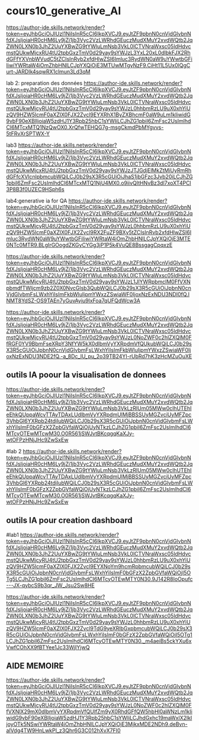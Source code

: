 # cours10_generative_AI
https://author-ide.skills.network/render?token=eyJhbGciOiJIUzI1NiIsInR5cCI6IkpXVCJ9.eyJtZF9pbnN0cnVjdGlvbnNfdXJsIjoiaHR0cHM6Ly9jZi1jb3Vyc2VzLWRhdGEuczMudXMuY2xvdWQtb2JqZWN0LXN0b3JhZ2UuYXBwZG9tYWluLmNsb3VkL0lCTVNraWxsc05ldHdvcmstQUkwMjcxRU4tU2tpbGxzTmV0d29yay9sYWJzL3YxL20xL0dlbkFJX2RhdGFfYXVnbWVudC5tZCIsInRvb2xfdHlwZSI6Imluc3RydWN0aW9uYWwtbGFiIiwiYWRtaW4iOmZhbHNlLCJpYXQiOjE3MTUwMTgyNzF9.CiHt11L5Ux0lQgCurt-JARDIk4sqwRX1clmun3Ld3qM

lab 2: preparation des données 
https://author-ide.skills.network/render?token=eyJhbGciOiJIUzI1NiIsInR5cCI6IkpXVCJ9.eyJtZF9pbnN0cnVjdGlvbnNfdXJsIjoiaHR0cHM6Ly9jZi1jb3Vyc2VzLWRhdGEuczMudXMuY2xvdWQtb2JqZWN0LXN0b3JhZ2UuYXBwZG9tYWluLmNsb3VkL0lCTVNraWxsc05ldHdvcmstQUkwMjcyRU4tU2tpbGxzTmV0d29yay9sYWJzL0hhbmRzLU9uX0xhYiUzQV9HZW5lcmF0aXZlX0FJX2Zvcl9EYXRhX1ByZXBhcmF0aW9uLm1kIiwidG9vbF90eXBlIjoiaW5zdHJ1Y3Rpb25hbC1sYWIiLCJhZG1pbiI6ZmFsc2UsImlhdCI6MTcxMTQ1NzQwOX0.XrQfwTEHQG7g-msgCkmdPbMYgvvs-5tFRvXrSPTWX-Y

lab3
https://author-ide.skills.network/render?token=eyJhbGciOiJIUzI1NiIsInR5cCI6IkpXVCJ9.eyJtZF9pbnN0cnVjdGlvbnNfdXJsIjoiaHR0cHM6Ly9jZi1jb3Vyc2VzLWRhdGEuczMudXMuY2xvdWQtb2JqZWN0LXN0b3JhZ2UuYXBwZG9tYWluLmNsb3VkL0lCTVNraWxsc05ldHdvcmstQUkwMjcxRU4tU2tpbGxzTmV0d29yay9sYWJzJTJGdjElMkZtMiUyRmRhdGFfcXVlcnlpbmcubWQiLCJ0b29sX3R5cGUiOiJhaS1jbGFzc3Jvb20iLCJhZG1pbiI6ZmFsc2UsImlhdCI6MTcxMTQ1NjU4MX0.o9iivQItHNvBz3dl7xoXT4PCl3P8B3f0UZEC9HSph6s

lab4:generative ia for QA
https://author-ide.skills.network/render?token=eyJhbGciOiJIUzI1NiIsInR5cCI6IkpXVCJ9.eyJtZF9pbnN0cnVjdGlvbnNfdXJsIjoiaHR0cHM6Ly9jZi1jb3Vyc2VzLWRhdGEuczMudXMuY2xvdWQtb2JqZWN0LXN0b3JhZ2UuYXBwZG9tYWluLmNsb3VkL0lCTVNraWxsc05ldHdvcmstQUkwMjcyRU4tU2tpbGxzTmV0d29yay9sYWJzL0hhbmRzLU9uX0xhYiUzQV9HZW5lcmF0aXZlX0FJX2Zvcl9RX2FuZF9BXy5tZCIsInRvb2xfdHlwZSI6Imluc3RydWN0aW9uYWwtbGFiIiwiYWRtaW4iOmZhbHNlLCJpYXQiOjE3MTE0NTc0MTR9.BLgIrGOogdZKGyCYGg3jP1P5k4VuQE8BssgagCpqxzE

https://author-ide.skills.network/render?token=eyJhbGciOiJIUzI1NiIsInR5cCI6IkpXVCJ9.eyJtZF9pbnN0cnVjdGlvbnNfdXJsIjoiaHR0cHM6Ly9jZi1jb3Vyc2VzLWRhdGEuczMudXMuY2xvdWQtb2JqZWN0LXN0b3JhZ2UuYXBwZG9tYWluLmNsb3VkL0lCTVNraWxsc05ldHdvcmstQUkwMjcyRU4tU2tpbGxzTmV0d29yay9sYWJzL1JlYWRpbmclM0FfVXNpbmdfTWljcm9zb2Z0X0NvcGlsb3QubWQiLCJ0b29sX3R5cGUiOiJpbnN0cnVjdGlvbmFsLWxhYiIsImFkbWluIjpmYWxzZSwiaWF0IjoxNzExNDU3NDI0fQ.INMT8YdSZ-OS9TAEn7yGuvAyiu9lxFoa7qUFQdWcw3A

https://author-ide.skills.network/render?token=eyJhbGciOiJIUzI1NiIsInR5cCI6IkpXVCJ9.eyJtZF9pbnN0cnVjdGlvbnNfdXJsIjoiaHR0cHM6Ly9jZi1jb3Vyc2VzLWRhdGEuczMudXMuY2xvdWQtb2JqZWN0LXN0b3JhZ2UuYXBwZG9tYWluLmNsb3VkL0lCTVNraWxsc05ldHdvcmstQUkwMjcyRU4tU2tpbGxzTmV0d29yay9sYWJzL0NoZWF0c2hlZXQlM0FfRGF0YV9BbmFseXRpY3NfYW5kX0dlbmVyYXRpdmVfQUkubWQiLCJ0b29sX3R5cGUiOiJpbnN0cnVjdGlvbmFsLWxhYiIsImFkbWluIjpmYWxzZSwiaWF0IjoxNzExNDU3NDE2fQ.-a_8Dc_IU_pu_2o39TB24YI-rUbRd7hK3zHcMZuOuXE

## outils IA poour la visualisation de donnees
https://author-ide.skills.network/render?token=eyJhbGciOiJIUzI1NiIsInR5cCI6IkpXVCJ9.eyJtZF9pbnN0cnVjdGlvbnNfdXJsIjoiaHR0cHM6Ly9jZi1jb3Vyc2VzLWRhdGEuczMudXMuY2xvdWQtb2JqZWN0LXN0b3JhZ2UuYXBwZG9tYWluLmNsb3VkLzRlUm05MWw0clhUTEhIeEhkQUppaWcvTTAyTDAxLUdlbmVyYXRpdmUlMjBBSSUyMGZvciUyMFZpc3VhbGl6YXRpb24tdjIubWQiLCJ0b29sX3R5cGUiOiJpbnN0cnVjdGlvbmFsLWxhYiIsImF0bGFzX2ZpbGVfaWQiOjUyNTkzLCJhZG1pbiI6ZmFsc2UsImlhdCI6MTcyOTEwMTcwM30.O0R561jSWJvtBKcqgqKaXJy-wtOFPzHNjJHc9ZwSxEw

#lab 2
https://author-ide.skills.network/render?token=eyJhbGciOiJIUzI1NiIsInR5cCI6IkpXVCJ9.eyJtZF9pbnN0cnVjdGlvbnNfdXJsIjoiaHR0cHM6Ly9jZi1jb3Vyc2VzLWRhdGEuczMudXMuY2xvdWQtb2JqZWN0LXN0b3JhZ2UuYXBwZG9tYWluLmNsb3VkLzRlUm05MWw0clhUTEhIeEhkQUppaWcvTTAyTDAxLUdlbmVyYXRpdmUlMjBBSSUyMGZvciUyMFZpc3VhbGl6YXRpb24tdjIubWQiLCJ0b29sX3R5cGUiOiJpbnN0cnVjdGlvbmFsLWxhYiIsImF0bGFzX2ZpbGVfaWQiOjUyNTkzLCJhZG1pbiI6ZmFsc2UsImlhdCI6MTcyOTEwMTcwM30.O0R561jSWJvtBKcqgqKaXJy-wtOFPzHNjJHc9ZwSxEw

## outils IA pour creation dashboard
#lab1
https://author-ide.skills.network/render?token=eyJhbGciOiJIUzI1NiIsInR5cCI6IkpXVCJ9.eyJtZF9pbnN0cnVjdGlvbnNfdXJsIjoiaHR0cHM6Ly9jZi1jb3Vyc2VzLWRhdGEuczMudXMuY2xvdWQtb2JqZWN0LXN0b3JhZ2UuYXBwZG9tYWluLmNsb3VkL0lCTVNraWxsc05ldHdvcmstQUkwMjcyRU4tU2tpbGxzTmV0d29yay9sYWJzL0hhbmRzLU9uX0xhYiUzQV9HZW5lcmF0aXZlX0FJX2Zvcl9EYXNoYm9hcmRpbmcubWQiLCJ0b29sX3R5cGUiOiJpbnN0cnVjdGlvbmFsLWxhYiIsImF0bGFzX2ZpbGVfaWQiOjI5OTg5LCJhZG1pbiI6ZmFsc2UsImlhdCI6MTcyOTEwMTY0N30.9J142R8IoOpufc---JX-qybcS9b3qr_JW_Jsu2Sw8HE

https://author-ide.skills.network/render?token=eyJhbGciOiJIUzI1NiIsInR5cCI6IkpXVCJ9.eyJtZF9pbnN0cnVjdGlvbnNfdXJsIjoiaHR0cHM6Ly9jZi1jb3Vyc2VzLWRhdGEuczMudXMuY2xvdWQtb2JqZWN0LXN0b3JhZ2UuYXBwZG9tYWluLmNsb3VkL0lCTVNraWxsc05ldHdvcmstQUkwMjcyRU4tU2tpbGxzTmV0d29yay9sYWJzL0hhbmRzLU9uX0xhYiUzQV9HZW5lcmF0aXZlX0FJX2Zvcl9TdG9yeXRlbGxpbmcubWQiLCJ0b29sX3R5cGUiOiJpbnN0cnVjdGlvbmFsLWxhYiIsImF0bGFzX2ZpbGVfaWQiOjI5OTg1LCJhZG1pbiI6ZmFsc2UsImlhdCI6MTcyOTEwMTY0N30._m4aeiBs5ckYXu6xVwfCOhXX9fBTYee1Jc33WjIYjwQ
## AIDE MEMOIRE
https://author-ide.skills.network/render?token=eyJhbGciOiJIUzI1NiIsInR5cCI6IkpXVCJ9.eyJtZF9pbnN0cnVjdGlvbnNfdXJsIjoiaHR0cHM6Ly9jZi1jb3Vyc2VzLWRhdGEuczMudXMuY2xvdWQtb2JqZWN0LXN0b3JhZ2UuYXBwZG9tYWluLmNsb3VkL0lCTVNraWxsc05ldHdvcmstQUkwMjcyRU4tU2tpbGxzTmV0d29yay9sYWJzL0NoZWF0c2hlZXQlM0FfVXNlX29mX0dlbmVyYXRpdmVfQUlfZm9yX0RhdGFfQW5hbHl0aWNzLm1kIiwidG9vbF90eXBlIjoiaW5zdHJ1Y3Rpb25hbC1sYWIiLCJhdGxhc19maWxlX2lkIjoyOTk5NSwiYWRtaW4iOmZhbHNlLCJpYXQiOjE3MjkxMDE2NDh9.deBvn-aIVdg4TW9HnLwkPI_z3Qhr6G3C012hXvX7FI0
